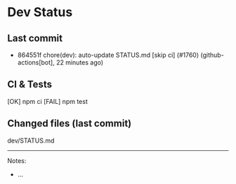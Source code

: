 # Dev Status

## Last commit
- 864551f chore(dev): auto-update STATUS.md [skip ci] (#1760) (github-actions[bot], 22 minutes ago)
## CI & Tests
[OK] npm ci
[FAIL] npm test

## Changed files (last commit)
dev/STATUS.md

---
Notes:
- ...
